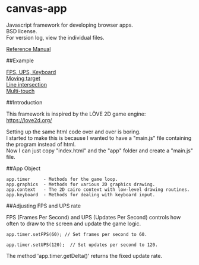 canvas-app
==========

Javascript framework for developing browser apps.  
BSD license.  
For version log, view the individual files.  

<a target="_blank" href="https://github.com/bvssvni/canvas-app/wiki/Reference-Manual">Reference Manual</a>

##Example

<a target="_blank" href="http://htmlpreview.github.com/?https://github.com/bvssvni/canvas-app/blob/master/examples/fps-ups-keyboard-mouse/index.html">FPS, UPS, Keyboard</a>  
<a target="_blank" href="http://htmlpreview.github.com/?https://github.com/bvssvni/canvas-app/blob/master/examples/moving-target/index.html">Moving target</a>  
<a target="_blank" href="http://htmlpreview.github.com/?https://github.com/bvssvni/canvas-app/blob/master/examples/line-intersection/index.html">Line intersection</a>  
<a target="_blank" href="http://htmlpreview.github.com/?https://github.com/bvssvni/canvas-app/blob/master/examples/multi-touch/index.html">Multi-touch</a>  

##Introduction

This framework is inspired by the LÖVE 2D game engine:  
https://love2d.org/

Setting up the same html code over and over is boring.  
I started to make this is because I wanted to have a "main.js" file containing the program instead of html.  
Now I can just copy "index.html" and the "app" folder and create a "main.js" file.  

##App Object

    app.timer     - Methods for the game loop.
    app.graphics  - Methods for various 2D graphics drawing.
    app.context   - The 2D cairo context with low-level drawing routines.
    app.keyboard  - Methods for dealing with keyboard input.

##Adjusting FPS and UPS rate

FPS (Frames Per Second) and UPS (Updates Per Second) controls how often to draw to the screen and update the game logic.  

    app.timer.setFPS(60); // Set frames per second to 60.
    
    app.timer.setUPS(120);  // Set updates per second to 120.
    
The method 'app.timer.getDelta()' returns the fixed update rate.  
